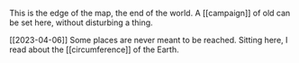 This is the edge of the map, the end of the world.
A [[campaign]] of old can be set here, 
without disturbing a thing.

[[2023-04-06]]
Some places are never meant to be reached.
Sitting here, I read about the [[circumference]] of the Earth.
